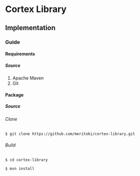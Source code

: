 # Cortex Library

## Implementation

### Guide

#### Requirements

##### Source
1. Apache Maven
2. Git

#### Package

##### Source

###### Clone
`$ git clone https://github.com/meritoki/cortex-library.git`

###### Build

`$ cd cortex-library`

`$ mvn install`

